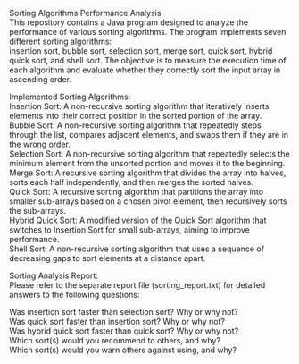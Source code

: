 Sorting Algorithms Performance Analysis<br>
This repository contains a Java program designed to analyze the performance of various sorting algorithms. The program implements seven different sorting algorithms:<br> insertion sort, bubble sort, selection sort, merge sort, quick sort, hybrid quick sort, and shell sort. The objective is to measure the execution time of each algorithm and evaluate whether they correctly sort the input array in ascending order.


Implemented Sorting Algorithms:<br>
Insertion Sort: A non-recursive sorting algorithm that iteratively inserts elements into their correct position in the sorted portion of the array.<br>
Bubble Sort: A non-recursive sorting algorithm that repeatedly steps through the list, compares adjacent elements, and swaps them if they are in the wrong order.<br>
Selection Sort: A non-recursive sorting algorithm that repeatedly selects the minimum element from the unsorted portion and moves it to the beginning.<br>
Merge Sort: A recursive sorting algorithm that divides the array into halves, sorts each half independently, and then merges the sorted halves.<br>
Quick Sort: A recursive sorting algorithm that partitions the array into smaller sub-arrays based on a chosen pivot element, then recursively sorts the sub-arrays.<br>
Hybrid Quick Sort: A modified version of the Quick Sort algorithm that switches to Insertion Sort for small sub-arrays, aiming to improve performance.<br>
Shell Sort: A non-recursive sorting algorithm that uses a sequence of decreasing gaps to sort elements at a distance apart.<br>


Sorting Analysis Report:<br>
Please refer to the separate report file (sorting_report.txt) for detailed answers to the following questions:<br>

Was insertion sort faster than selection sort? Why or why not?<br>
Was quick sort faster than insertion sort? Why or why not?<br>
Was hybrid quick sort faster than quick sort? Why or why not?<br>
Which sort(s) would you recommend to others, and why?<br>
Which sort(s) would you warn others against using, and why?<br>
